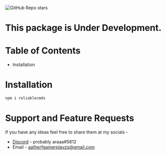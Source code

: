 ![GitHub Repo stars](https://img.shields.io:/github/stars/CodyAaTherf/RelaibleCmds?style=social)

# This package is Under Development.

# Table of Contents

- Installation

# Installation

```bash
npm i reliablecmds
```

# Support and Feature Requests

If you have any ideas feel free to share them at my socials -
- [Discord](https://discord.com) - probably araaa#5812
- Email - aatherfgamerplayzs@gmail.com